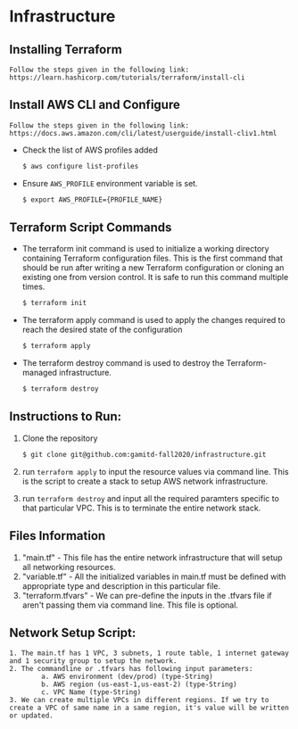 # Infrastructure

## Installing Terraform

    Follow the steps given in the following link:
    https://learn.hashicorp.com/tutorials/terraform/install-cli

## Install AWS CLI and Configure

    Follow the steps given in the following link:
    https://docs.aws.amazon.com/cli/latest/userguide/install-cliv1.html

* Check the list of AWS profiles added

    ```sh
    $ aws configure list-profiles
    ```
* Ensure `AWS_PROFILE` environment variable is set.

    ```sh
    $ export AWS_PROFILE={PROFILE_NAME}
    ```

## Terraform Script Commands

* The terraform init command is used to initialize a working directory containing Terraform configuration files. This is the first command that should be run after writing a new Terraform configuration or cloning an existing one from version control. It is safe to run this command multiple times.

    ```sh
    $ terraform init
    ```
* The terraform apply command is used to apply the changes required to reach the desired state of the configuration

    ```sh
    $ terraform apply
    ```

* The terraform destroy command is used to destroy the Terraform-managed infrastructure.

    ```sh
    $ terraform destroy
    ```

## Instructions to Run:

1. Clone the repository
    ```sh
    $ git clone git@github.com:gamitd-fall2020/infrastructure.git
    ```
2.  run `terraform apply` to input the resource values via command line. This is the script to create a stack to setup AWS network infrastructure.

3. run `terraform destroy` and input all the required paramters specific to that particular VPC. This is to terminate the entire network stack.

## Files Information

1.  "main.tf"     - This file has the entire network infrastructure that will setup all networking resources.
2.  "variable.tf" - All the initialized variables in main.tf must be defined with appropriate type and description in this particular file.
3. "terraform.tfvars" - We can pre-define the inputs in the .tfvars file if aren't passing them via command line. This file is optional.

## Network Setup Script:

    1. The main.tf has 1 VPC, 3 subnets, 1 route table, 1 internet gateway and 1 security group to setup the network.
    2. The commandline or .tfvars has following input parameters:
            a. AWS environment (dev/prod) (type-String)
            b. AWS region (us-east-1,us-east-2) (type-String)
            c. VPC Name (type-String)
    3. We can create multiple VPCs in different regions. If we try to create a VPC of same name in a same region, it's value will be written or updated.